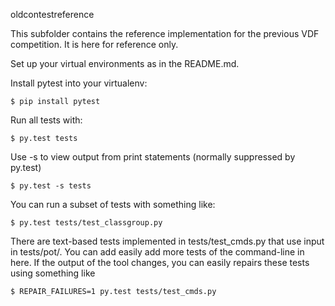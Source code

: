oldcontestreference

This subfolder contains the reference implementation for the previous VDF competition. It is here for reference only.

Set up your virtual environments as in the README.md.

Install pytest into your virtualenv:

    $ pip install pytest

Run all tests with:

    $ py.test tests

Use -s to view output from print statements (normally suppressed by py.test)

    $ py.test -s tests

You can run a subset of tests with something like:

    $ py.test tests/test_classgroup.py

There are text-based tests implemented in tests/test_cmds.py that use input
in tests/pot/. You can add easily add more tests of the command-line in here.
If the output of the tool changes, you can easily repairs these tests using
something like

    $ REPAIR_FAILURES=1 py.test tests/test_cmds.py
